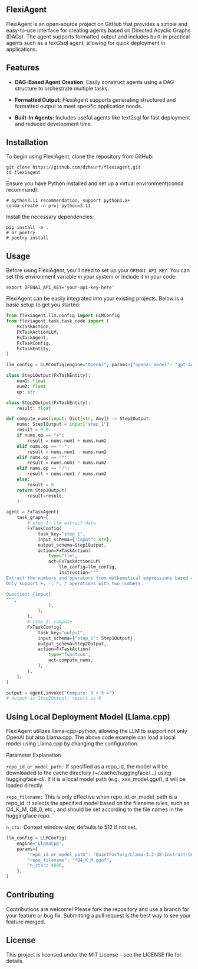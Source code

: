 FlexiAgent
-----------

FlexiAgent is an open-source project on GitHub that provides a simple and easy-to-use interface for creating agents based on Directed Acyclic Graphs (DAGs). The agent supports formatted output and includes built-in practical agents such as a text2sql agent, allowing for quick deployment in applications.

Features
--------

- **DAG-Based Agent Creation**: Easily construct agents using a DAG structure to orchestrate multiple tasks.

- **Formatted Output**: FlexiAgent supports generating structured and formatted output to meet specific application needs.

- **Built-In Agents**: Includes useful agents like text2sql for fast deployment and reduced development time.


Installation
------------

To begin using FlexiAgent, clone the repository from GitHub:
```shell
git clone https://github.com/dzhsurf/flexiagent.git
cd flexiagent
```

Ensure you have Python installed and set up a virtual environment(conda recommand):
```shell
# python3.11 recommendation, support python3.8+
conda create -n proj python=3.11 
```

Install the necessary dependencies:
```shell
pip install -e .
# or poetry
# poetry install
```


Usage
-----

Before using FlexiAgent, you'll need to set up your `OPENAI_API_KEY`. You can set this environment variable in your system or include it in your code:

```shell
export OPENAI_API_KEY='your-api-key-here' 
```

FlexiAgent can be easily integrated into your existing projects. Below is a basic setup to get you started:


```python
from flexiagent.llm.config import LLMConfig
from flexiagent.task.task_node import (
    FxTaskAction,
    FxTaskActionLLM,
    FxTaskAgent,
    FxTaskConfig,
    FxTaskEntity,
)

llm_config = LLMConfig(engine="OpenAI", params={"openai_model": "gpt-4o-mini"})

class Step1Output(FxTaskEntity):
    num1: float 
    num2: float 
    op: str 

class Step2Output(FxTaskEntity):
    result: float

def compute_nums(input: Dict[str, Any]) -> Step2Output:
    nums: Step1Output = input["step_1"]
    result = 0.0
    if nums.op == "+":
        result = nums.num1 + nums.num2
    elif nums.op == "-":
        result = nums.num1 - nums.num2
    elif nums.op == "*":
        result = nums.num1 * nums.num2
    elif nums.op == "/":
        result = nums.num1 / nums.num2
    else:
        result = 0
    return Step2Output(
        result=result,
    )

agent = FxTaskAgent(
    task_graph=[
        # step 1: llm extract data
        FxTaskConfig(
            task_key="step_1",
            input_schema={"input": str},
            output_schema=Step1Output,
            action=FxTaskAction(
                type="llm",
                act=FxTaskActionLLM(
                    llm_config=llm_config,
                    instruction="""
Extract the numbers and operators from mathematical expressions based on the user's questions. 
Only support +, -, *, / operations with two numbers.

Question: {input}
""",
                ),
            ),
        ),
        # step 2: compute
        FxTaskConfig(
            task_key="output",
            input_schema={"step_1": Step1Output},
            output_schema=Step2Output,
            action=FxTaskAction(
                type="function",
                act=compute_nums,
            ),
        ),
    ],
)

output = agent.invoke("Compute: 3 + 5 =")
# output is Step2Output, result is 8
```

Using Local Deployment Model (Llama.cpp)
------------------------

FlexiAgent utilizes llama-cpp-python, allowing the LLM to support not only OpenAI but also Llama.cpp. 
The above code example can load a local model using Llama.cpp by changing the configuration.

Parameter Explanation

`repo_id_or_model_path:` If specified as a repo_id, the model will be downloaded to the cache directory (~/.cache/huggingface/...) using huggingface-cli. If it is a local model path (e.g., xxx_model.gguf), it will be loaded directly.

`repo_filename:` This is only effective when repo_id_or_model_path is a repo_id. It selects the specified model based on the filename rules, such as Q4_K_M, Q8_0, etc., and should be set according to the file names in the huggingface repo.

`n_ctx:` Context window size; defaults to 512 if not set.

```python
llm_config = LLMConfig(
    engine="LlamaCpp",
    params={
        "repo_id_or_model_path": "QuantFactory/Llama-3.2-3B-Instruct-GGUF",
        "repo_filename": "*Q4_K_M.gguf",
        "n_ctx": 4096,
    },
)
````

Contributing
------------

Contributions are welcome! Please fork the repository and use a branch for your feature or bug fix. Submitting a pull request is the best way to see your feature merged.


License
-------
This project is licensed under the MIT License - see the LICENSE file for details.